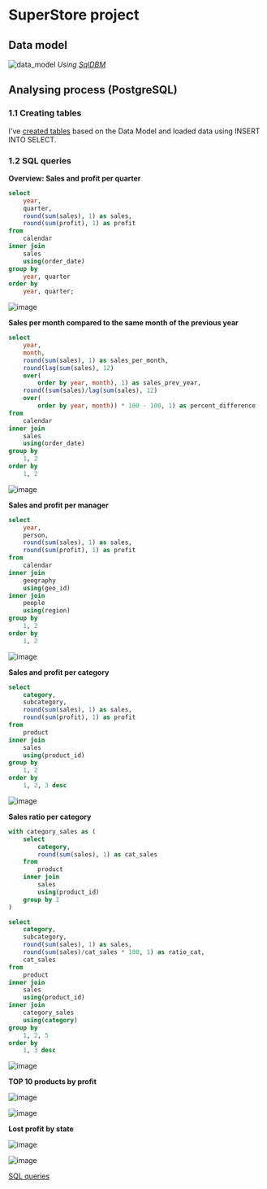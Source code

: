 # SuperStore project

## Data model
![data_model](https://github.com/HannaStselmashok/DE-101/assets/99286647/e6f53e59-d760-4e3a-ad02-29df1a61b5f2)
_Using [SqlDBM](https://sqldbm.com/Home/)_

## Analysing process (PostgreSQL)
### 1.1 Creating tables
I've [created tables](MODULE02/creating_tables.sql) based on the Data Model and loaded data using INSERT INTO SELECT.

### 1.2 SQL queries 

**Overview: Sales and profit per quarter**

```sql
select
    year,
    quarter,
    round(sum(sales), 1) as sales,
    round(sum(profit), 1) as profit
from
    calendar
inner join
    sales
    using(order_date)
group by
    year, quarter
order by
    year, quarter;
```

![image](https://github.com/HannaStselmashok/DE-101/assets/99286647/4d3e74ed-0414-4d79-b1a2-46b2fd03919e)

**Sales per month compared to the same month of the previous year**

```sql
select
    year,
    month,
    round(sum(sales), 1) as sales_per_month,
    round(lag(sum(sales), 12)
    over(
        order by year, month), 1) as sales_prev_year,
    round((sum(sales)/lag(sum(sales), 12)
    over(
        order by year, month)) * 100 - 100, 1) as percent_difference
from
    calendar
inner join
    sales
    using(order_date)
group by
    1, 2
order by
    1, 2
```

![image](https://github.com/HannaStselmashok/DE-101/assets/99286647/59c050b7-04f8-4360-85fb-8e183702b99d)

**Sales and profit per manager**

```sql
select
    year,
    person,
    round(sum(sales), 1) as sales,
    round(sum(profit), 1) as profit
from
    calendar
inner join
    geography
    using(geo_id)
inner join
    people
    using(region)
group by
    1, 2
order by
    1, 2
```

![image](https://github.com/HannaStselmashok/DE-101/assets/99286647/c12eb5ce-f893-46f6-8145-eb7504b8b336)

**Sales and profit per category**

```sql
select
    category,
    subcategory,
    round(sum(sales), 1) as sales,
    round(sum(profit), 1) as profit
from
    product
inner join
    sales
    using(product_id)
group by
    1, 2
order by
    1, 2, 3 desc
```

![image](https://github.com/HannaStselmashok/DE-101/assets/99286647/d4ed3b59-1fcb-46e2-9b64-22d547f23497)

**Sales ratio per category**

```sql
with category_sales as (
    select
        category,
        round(sum(sales), 1) as cat_sales
    from
        product
    inner join
        sales
        using(product_id)
    group by 1
)

select
    category,
    subcategory,
    round(sum(sales), 1) as sales,
    round(sum(sales)/cat_sales * 100, 1) as ratio_cat,
    cat_sales
from
    product
inner join
    sales
    using(product_id)
inner join
    category_sales
    using(category)
group by
    1, 2, 5
order by
    1, 3 desc
```

![image](https://github.com/HannaStselmashok/DE-101/assets/99286647/5fc9d259-c5b2-49bf-aa0e-7f56853ef944)

**TOP 10 products by profit**

![image](https://github.com/HannaStselmashok/DE-101/assets/99286647/48016124-8bee-4299-91c5-0594f97d4f04)

![image](https://github.com/HannaStselmashok/DE-101/assets/99286647/83e509e9-9c72-4c64-a062-699decb68d7d)

**Lost profit by state**

![image](https://github.com/HannaStselmashok/DE-101/assets/99286647/c91b9c28-479e-46ca-a4be-d4b14236ac76)

![image](https://github.com/HannaStselmashok/DE-101/assets/99286647/f2b1cb07-5f29-4c80-bbbd-796f7dbbbc24)

[SQL queries](MODULE02/sql_queries.sql)
